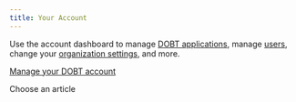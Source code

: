 ```yaml
---
title: Your Account
---
```


Use the account dashboard to manage [DOBT applications](applications/managing_applications.html), manage [users](accounts/managing_users.html), change your [organization settings](accounts/organization_settings.html), and more.

[Manage your DOBT account](https://dashboard.dobt.co/)

<p class='choose_article'>
  <i class='fa fa-hand-o-left'></i>
  <span>Choose an article</span>
</p>
